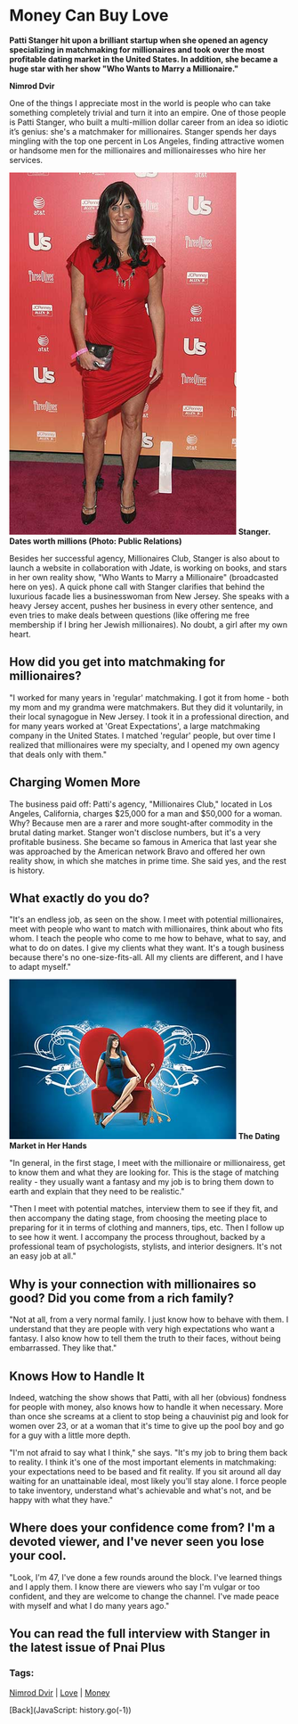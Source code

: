 # Money Can Buy Love

**Patti Stanger hit upon a brilliant startup when she opened an agency specializing in matchmaking for millionaires and took over the most profitable dating market in the United States. In addition, she became a huge star with her show "Who Wants to Marry a Millionaire."**

**Nimrod Dvir**

One of the things I appreciate most in the world is people who can take something completely trivial and turn it into an empire. One of those people is Patti Stanger, who built a multi-million dollar career from an idea so idiotic it’s genius: she's a matchmaker for millionaires. Stanger spends her days mingling with the top one percent in Los Angeles, finding attractive women or handsome men for the millionaires and millionairesses who hire her services.

![Stanger. Dates worth millions (Photo: Public Relations)](./patti_stanger_files/peti2_Wa.jpg)
**Stanger. Dates worth millions (Photo: Public Relations)**

Besides her successful agency, Millionaires Club, Stanger is also about to launch a website in collaboration with Jdate, is working on books, and stars in her own reality show, "Who Wants to Marry a Millionaire" (broadcasted here on yes). A quick phone call with Stanger clarifies that behind the luxurious facade lies a businesswoman from New Jersey. She speaks with a heavy Jersey accent, pushes her business in every other sentence, and even tries to make deals between questions (like offering me free membership if I bring her Jewish millionaires). No doubt, a girl after my own heart.

## How did you get into matchmaking for millionaires?

"I worked for many years in 'regular' matchmaking. I got it from home - both my mom and my grandma were matchmakers. But they did it voluntarily, in their local synagogue in New Jersey. I took it in a professional direction, and for many years worked at 'Great Expectations', a large matchmaking company in the United States. I matched 'regular' people, but over time I realized that millionaires were my specialty, and I opened my own agency that deals only with them."

## Charging Women More

The business paid off: Patti's agency, "Millionaires Club," located in Los Angeles, California, charges $25,000 for a man and $50,000 for a woman. Why? Because men are a rarer and more sought-after commodity in the brutal dating market. Stanger won't disclose numbers, but it's a very profitable business. She became so famous in America that last year she was approached by the American network Bravo and offered her own reality show, in which she matches in prime time. She said yes, and the rest is history.

## What exactly do you do?

"It's an endless job, as seen on the show. I meet with potential millionaires, meet with people who want to match with millionaires, think about who fits whom. I teach the people who come to me how to behave, what to say, and what to do on dates. I give my clients what they want. It's a tough business because there's no one-size-fits-all. All my clients are different, and I have to adapt myself."

![The Dating Market in Her Hands](./patti_stanger_files/peti3_wa.jpg)
**The Dating Market in Her Hands**

"In general, in the first stage, I meet with the millionaire or millionairess, get to know them and what they are looking for. This is the stage of matching reality - they usually want a fantasy and my job is to bring them down to earth and explain that they need to be realistic."

"Then I meet with potential matches, interview them to see if they fit, and then accompany the dating stage, from choosing the meeting place to preparing for it in terms of clothing and manners, tips, etc. Then I follow up to see how it went. I accompany the process throughout, backed by a professional team of psychologists, stylists, and interior designers. It's not an easy job at all."

## Why is your connection with millionaires so good? Did you come from a rich family?

"Not at all, from a very normal family. I just know how to behave with them. I understand that they are people with very high expectations who want a fantasy. I also know how to tell them the truth to their faces, without being embarrassed. They like that."

## Knows How to Handle It

Indeed, watching the show shows that Patti, with all her (obvious) fondness for people with money, also knows how to handle it when necessary. More than once she screams at a client to stop being a chauvinist pig and look for women over 23, or at a woman that it's time to give up the pool boy and go for a guy with a little more depth.

"I'm not afraid to say what I think," she says. "It's my job to bring them back to reality. I think it's one of the most important elements in matchmaking: your expectations need to be based and fit reality. If you sit around all day waiting for an unattainable ideal, most likely you'll stay alone. I force people to take inventory, understand what's achievable and what's not, and be happy with what they have."

## Where does your confidence come from? I'm a devoted viewer, and I've never seen you lose your cool.

"Look, I'm 47, I've done a few rounds around the block. I've learned things and I apply them. I know there are viewers who say I'm vulgar or too confident, and they are welcome to change the channel. I've made peace with myself and what I do many years ago."

## You can read the full interview with Stanger in the latest issue of Pnai Plus

### Tags:
[Nimrod Dvir](http://www.ynet.co.il/tags/%D7%A0%D7%9E%D7%A8%D7%95%D7%93_%D7%93%D7%91%D7%99%D7%A8) | [Love](http://www.ynet.co.il/tags/%D7%90%D7%94%D7%91%D7%94) | [Money](http://www.ynet.co.il/tags/%D7%9B%D7%A1%D7%A3)

[Back](JavaScript: history.go(-1))
